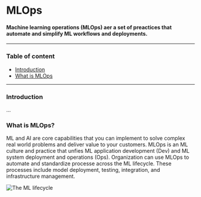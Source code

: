 # MLOps

#### Machine learning operations (MLOps) aer a set of preactices that automate and simplify ML workflows and deployments. 

----------

### Table of content

- [Introduction](#introduction)
- [What is MLOps](#what-is-mlops)

----------


### Introduction

...

### What is MLOps?

ML and AI are core capabilities that you can implement to solve complex real world problems and deliver value to your customers. MLOps is an ML culture and practice that unfies ML application development (Dev) and ML system deployment and operations (Ops). Organization can use MLOps to automate and standardize processe across the ML lifecycle. These processes include model deployment, testing, integration, and infrastructure management.

![The ML lifecycle](https://d2908q01vomqb2.cloudfront.net/f1f836cb4ea6efb2a0b1b99f41ad8b103eff4b59/2021/02/22/3-ML-Lifecycle-Detail.jpg)